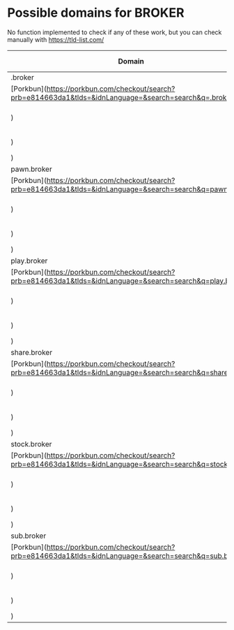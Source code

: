 # Possible domains for BROKER

No function implemented to check if any of these work, but you can check manually with https://tld-list.com/

| Domain | Porkbun | NameCheap | Google Domains |
|---|---|---|---|
| .broker | [Porkbun](https://porkbun.com/checkout/search?prb=e814663da1&tlds=&idnLanguage=&search=search&q=.broker) | [Namecheap](https://www.namecheap.com/domains/registration/results/?domain=.broker) | [Google](https://domains.google.com/registrar/search?searchTerm=.broker) |
| pawn.broker | [Porkbun](https://porkbun.com/checkout/search?prb=e814663da1&tlds=&idnLanguage=&search=search&q=pawn.broker) | [Namecheap](https://www.namecheap.com/domains/registration/results/?domain=pawn.broker) | [Google](https://domains.google.com/registrar/search?searchTerm=pawn.broker) |
| play.broker | [Porkbun](https://porkbun.com/checkout/search?prb=e814663da1&tlds=&idnLanguage=&search=search&q=play.broker) | [Namecheap](https://www.namecheap.com/domains/registration/results/?domain=play.broker) | [Google](https://domains.google.com/registrar/search?searchTerm=play.broker) |
| share.broker | [Porkbun](https://porkbun.com/checkout/search?prb=e814663da1&tlds=&idnLanguage=&search=search&q=share.broker) | [Namecheap](https://www.namecheap.com/domains/registration/results/?domain=share.broker) | [Google](https://domains.google.com/registrar/search?searchTerm=share.broker) |
| stock.broker | [Porkbun](https://porkbun.com/checkout/search?prb=e814663da1&tlds=&idnLanguage=&search=search&q=stock.broker) | [Namecheap](https://www.namecheap.com/domains/registration/results/?domain=stock.broker) | [Google](https://domains.google.com/registrar/search?searchTerm=stock.broker) |
| sub.broker | [Porkbun](https://porkbun.com/checkout/search?prb=e814663da1&tlds=&idnLanguage=&search=search&q=sub.broker) | [Namecheap](https://www.namecheap.com/domains/registration/results/?domain=sub.broker) | [Google](https://domains.google.com/registrar/search?searchTerm=sub.broker) |

